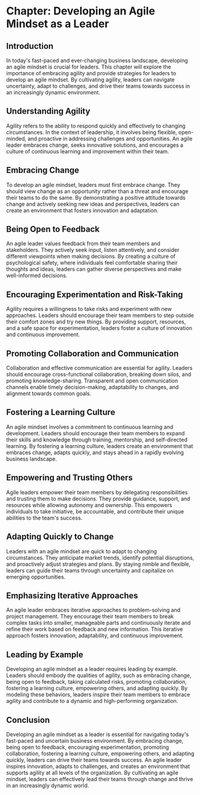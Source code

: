 Chapter: Developing an Agile Mindset as a Leader
================================================

Introduction
------------

In today's fast-paced and ever-changing business landscape, developing an agile mindset is crucial for leaders. This chapter will explore the importance of embracing agility and provide strategies for leaders to develop an agile mindset. By cultivating agility, leaders can navigate uncertainty, adapt to challenges, and drive their teams towards success in an increasingly dynamic environment.

Understanding Agility
---------------------

Agility refers to the ability to respond quickly and effectively to changing circumstances. In the context of leadership, it involves being flexible, open-minded, and proactive in addressing challenges and opportunities. An agile leader embraces change, seeks innovative solutions, and encourages a culture of continuous learning and improvement within their team.

Embracing Change
----------------

To develop an agile mindset, leaders must first embrace change. They should view change as an opportunity rather than a threat and encourage their teams to do the same. By demonstrating a positive attitude towards change and actively seeking new ideas and perspectives, leaders can create an environment that fosters innovation and adaptation.

Being Open to Feedback
----------------------

An agile leader values feedback from their team members and stakeholders. They actively seek input, listen attentively, and consider different viewpoints when making decisions. By creating a culture of psychological safety, where individuals feel comfortable sharing their thoughts and ideas, leaders can gather diverse perspectives and make well-informed decisions.

Encouraging Experimentation and Risk-Taking
-------------------------------------------

Agility requires a willingness to take risks and experiment with new approaches. Leaders should encourage their team members to step outside their comfort zones and try new things. By providing support, resources, and a safe space for experimentation, leaders foster a culture of innovation and continuous improvement.

Promoting Collaboration and Communication
-----------------------------------------

Collaboration and effective communication are essential for agility. Leaders should encourage cross-functional collaboration, breaking down silos, and promoting knowledge-sharing. Transparent and open communication channels enable timely decision-making, adaptability to changes, and alignment towards common goals.

Fostering a Learning Culture
----------------------------

An agile mindset involves a commitment to continuous learning and development. Leaders should encourage their team members to expand their skills and knowledge through training, mentorship, and self-directed learning. By fostering a learning culture, leaders create an environment that embraces change, adapts quickly, and stays ahead in a rapidly evolving business landscape.

Empowering and Trusting Others
------------------------------

Agile leaders empower their team members by delegating responsibilities and trusting them to make decisions. They provide guidance, support, and resources while allowing autonomy and ownership. This empowers individuals to take initiative, be accountable, and contribute their unique abilities to the team's success.

Adapting Quickly to Change
--------------------------

Leaders with an agile mindset are quick to adapt to changing circumstances. They anticipate market trends, identify potential disruptions, and proactively adjust strategies and plans. By staying nimble and flexible, leaders can guide their teams through uncertainty and capitalize on emerging opportunities.

Emphasizing Iterative Approaches
--------------------------------

An agile leader embraces iterative approaches to problem-solving and project management. They encourage their team members to break complex tasks into smaller, manageable parts and continuously iterate and refine their work based on feedback and new information. This iterative approach fosters innovation, adaptability, and continuous improvement.

Leading by Example
------------------

Developing an agile mindset as a leader requires leading by example. Leaders should embody the qualities of agility, such as embracing change, being open to feedback, taking calculated risks, promoting collaboration, fostering a learning culture, empowering others, and adapting quickly. By modeling these behaviors, leaders inspire their team members to embrace agility and contribute to a dynamic and high-performing organization.

Conclusion
----------

Developing an agile mindset as a leader is essential for navigating today's fast-paced and uncertain business environment. By embracing change, being open to feedback, encouraging experimentation, promoting collaboration, fostering a learning culture, empowering others, and adapting quickly, leaders can drive their teams towards success. An agile leader inspires innovation, adapts to challenges, and creates an environment that supports agility at all levels of the organization. By cultivating an agile mindset, leaders can effectively lead their teams through change and thrive in an increasingly dynamic world.
